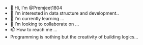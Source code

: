 - 👋 Hi, I’m @Premjeet1804
- 👀 I’m interested in data structure and development..
- 🌱 I’m currently learning ...
- 💞️ I’m looking to collaborate on ...
- 📫 How to reach me ...
- Programming is nothing but the creativity of building logics...
<!---
Premjeet1804/Premjeet1804 is a ✨ special ✨ repository because its `README.md` (this file) appears on your GitHub profile.
You can click the Preview link to take a look at your changes.
--->
